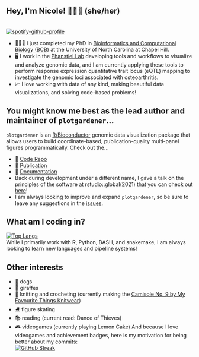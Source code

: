 ## Hey, I'm Nicole! 👩🏻‍💻  (she/her)
<br>[![spotify-github-profile](https://spotify-github-profile.vercel.app/api/view?uid=qvm6dvpfbxle9s5i2mikrzro7&cover_image=true&theme=novatorem&show_offline=false&background_color=121212&interchange=false&bar_color=53b14f&bar_color_cover=false)](https://github.com/kittinan/spotify-github-profile)
* 👩🏻‍🎓 I just completed my PhD in [Bioinformatics and Computational Biology (BCB)](https://bcb.unc.edu) at the University of North Carolina at Chapel Hill. 
* 🖥 I work in the [Phanstiel Lab](http://phanstiel-lab.med.unc.edu/) developing tools and workflows to visualize and analyze genomic data, and I am currently applying these tools to perform response expression quantitative trait locus (eQTL) mapping to investigate the genomic loci associated with osteoarthritis.  
* 📈 I love working with data of any kind, making beautiful data visualizations, and solving code-based problems!

## You might know me best as the lead author and maintainer of `plotgardener`...
`plotgardener` is an [R/Bioconductor](https://www.bioconductor.org/) genomic data visualization package that allows users to build coordinate-based, publication-quality multi-panel figures programmatically. Check out the...
* 💾 [Code Repo](https://github.com/phanstielLab/plotgardener/)
* 📜 [Publication](https://academic.oup.com/bioinformatics/article/38/7/2042/6522111)
* 📖 [Documentation](https://phanstiellab.github.io/plotgardener/)
* Back during development under a different name, I gave a talk on the principles of the software at rstudio::global(2021) that you can check out [here](https://posit.co/resources/videos/a-new-paradigm-for-multifigure-coordinate-based-plotting-in-r/)! 
* I am always looking to improve and expand `plotgardener`, so be sure to leave any suggestions in the [issues](https://github.com/PhanstielLab/plotgardener/issues).

## What am I coding in?
[![Top Langs](https://github-readme-stats.vercel.app/api/top-langs/?username=nekramer&hide=SCSS&langs_count=10&layout=compact)](https://github.com/anuraghazra/github-readme-stats)
<br> While I primarily work with R, Python, BASH, and snakemake, I am always looking to learn new languages and pipeline systems!

## Other interests
* 🐶 dogs
* 🦒 giraffes
* 🧶 knitting and crocheting (currently making the [Camisole No. 9 by My Favourite Things Knitwear](https://myfavouritethings-knitwear.com/collections/english/products/camisole-no-9-english))
* ⛸ figure skating
* 📚 reading (current read: Dance of Thieves)
* 🎮 videogames (currently playing Lemon Cake) And because I love videogames and achievement badges, here is my motivation for being better about my commits:
<br>[![GitHub Streak](https://streak-stats.demolab.com/?user=nekramer&theme=vue&hide_border=true)](https://git.io/streak-stats)

